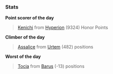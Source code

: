 

### Stats

**Point scorer of the day**
>[Kenichi](/#/character/Hyperion/283986) from [Hyperion](/#/ranking/Hyperion)  (9324) Honor Points


**Climber of the day**
>[Assalice](/#/character/Urtem/608110) from [Urtem](/#/ranking/Urtem)  (482) positions


**Worst of the day**
>[Tocia](/#/character/Barus/855442) from [Barus](/#/ranking/Barus)  (-13) positions


